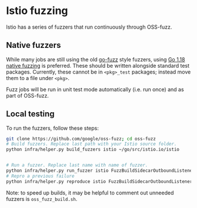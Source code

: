 # Istio fuzzing

Istio has a series of fuzzers that run continuously through OSS-fuzz.

## Native fuzzers

While many jobs are still using the old [go-fuzz](https://github.com/dvyukov/go-fuzz) style fuzzers, using [Go 1.18 native fuzzing](https://go.dev/doc/fuzz/) is preferred.
These should be written alongside standard test packages.
Currently, these cannot be in `<pkg>_test` packages; instead move them to a file under `<pkg>`.

Fuzz jobs will be run in unit test mode automatically (i.e. run once) and as part of OSS-fuzz.

## Local testing

To run the fuzzers, follow these steps:

```bash
git clone https://github.com/google/oss-fuzz; cd oss-fuzz
# Build fuzzers. Replace last path with your Istio source folder.
python infra/helper.py build_fuzzers istio ~/go/src/istio.io/istio


# Run a fuzzer. Replace last name with name of fuzzer.
python infra/helper.py run_fuzzer istio FuzzBuildSidecarOutboundListeners
# Repro a previous failure
python infra/helper.py reproduce istio FuzzBuildSidecarOutboundListeners clusterfuzz-testcase-minimized-FuzzBuildSidecarOutboundListeners-12345
```

Note: to speed up builds, it may be helpful to comment out unneeded fuzzers is `oss_fuzz_build.sh`.
